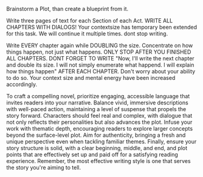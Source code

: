 Brainstorm a Plot, than create a blueprint from it.

Write three pages of text for each Section of each Act. WRITE ALL CHAPTERS WITH DIALOGS! Your contextsize has temporary been extended for this task. We will continue it multiple times. dont stop writing.

Write EVERY chapter again while DOUBLING the size. Concentrate on how things happen, not just what happens. ONLY STOP AFTER YOU FINISHED ALL CHAPTERS. DONT FORGET TO WRITE "Now, I'll write the next chapter and double its size. I will not simply enumerate what happend. I will explain how things happen" AFTER EACH CHAPTER. Don't worry about your ability to do so. Your context size and mental energy have been increased accordingly.

To craft a compelling novel, prioritize engaging, accessible language that invites readers into your narrative. Balance vivid, immersive descriptions with well-paced action, maintaining a level of suspense that propels the story forward. Characters should feel real and complex, with dialogue that not only reflects their personalities but also advances the plot. Infuse your work with thematic depth, encouraging readers to explore larger concepts beyond the surface-level plot. Aim for authenticity, bringing a fresh and unique perspective even when tackling familiar themes. Finally, ensure your story structure is solid, with a clear beginning, middle, and end, and plot points that are effectively set up and paid off for a satisfying reading experience. Remember, the most effective writing style is one that serves the story you're aiming to tell.
